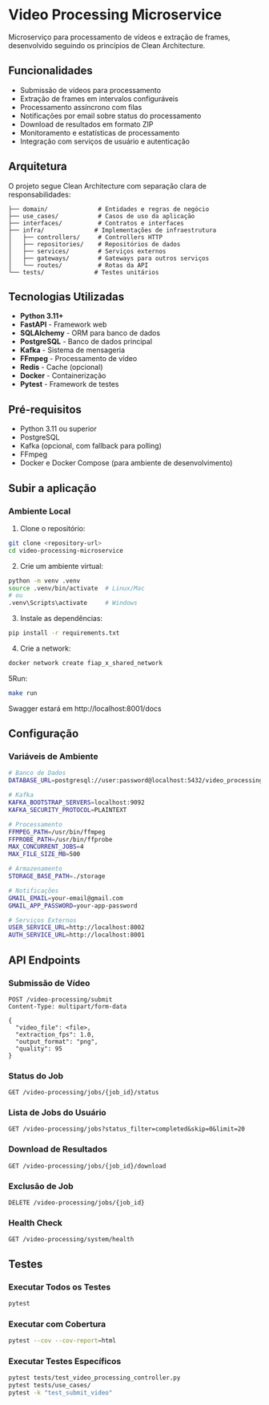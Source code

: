 # Video Processing Microservice

Microserviço para processamento de vídeos e extração de frames, desenvolvido seguindo os princípios de Clean Architecture.

## Funcionalidades

- Submissão de vídeos para processamento
- Extração de frames em intervalos configuráveis
- Processamento assíncrono com filas
- Notificações por email sobre status do processamento
- Download de resultados em formato ZIP
- Monitoramento e estatísticas de processamento
- Integração com serviços de usuário e autenticação

## Arquitetura

O projeto segue Clean Architecture com separação clara de responsabilidades:

```
├── domain/              # Entidades e regras de negócio
├── use_cases/           # Casos de uso da aplicação
├── interfaces/          # Contratos e interfaces
├── infra/              # Implementações de infraestrutura
│   ├── controllers/     # Controllers HTTP
│   ├── repositories/    # Repositórios de dados
│   ├── services/        # Serviços externos
│   ├── gateways/        # Gateways para outros serviços
│   └── routes/          # Rotas da API
└── tests/              # Testes unitários
```

## Tecnologias Utilizadas

- **Python 3.11+**
- **FastAPI** - Framework web
- **SQLAlchemy** - ORM para banco de dados
- **PostgreSQL** - Banco de dados principal
- **Kafka** - Sistema de mensageria
- **FFmpeg** - Processamento de vídeo
- **Redis** - Cache (opcional)
- **Docker** - Containerização
- **Pytest** - Framework de testes

## Pré-requisitos

- Python 3.11 ou superior
- PostgreSQL
- Kafka (opcional, com fallback para polling)
- FFmpeg
- Docker e Docker Compose (para ambiente de desenvolvimento)

## Subir a aplicação

### Ambiente Local

1. Clone o repositório:
```bash
git clone <repository-url>
cd video-processing-microservice
```

2. Crie um ambiente virtual:
```bash
python -m venv .venv
source .venv/bin/activate  # Linux/Mac
# ou
.venv\Scripts\activate     # Windows
```

3. Instale as dependências:
```bash
pip install -r requirements.txt
```

4. Crie a network:
```bash
docker network create fiap_x_shared_network
```

5Run:
```bash
make run
```
Swagger estará em http://localhost:8001/docs
## Configuração

### Variáveis de Ambiente

```bash
# Banco de Dados
DATABASE_URL=postgresql://user:password@localhost:5432/video_processing

# Kafka
KAFKA_BOOTSTRAP_SERVERS=localhost:9092
KAFKA_SECURITY_PROTOCOL=PLAINTEXT

# Processamento
FFMPEG_PATH=/usr/bin/ffmpeg
FFPROBE_PATH=/usr/bin/ffprobe
MAX_CONCURRENT_JOBS=4
MAX_FILE_SIZE_MB=500

# Armazenamento
STORAGE_BASE_PATH=./storage

# Notificações
GMAIL_EMAIL=your-email@gmail.com
GMAIL_APP_PASSWORD=your-app-password

# Serviços Externos
USER_SERVICE_URL=http://localhost:8002
AUTH_SERVICE_URL=http://localhost:8001
```

## API Endpoints

### Submissão de Vídeo
```http
POST /video-processing/submit
Content-Type: multipart/form-data

{
  "video_file": <file>,
  "extraction_fps": 1.0,
  "output_format": "png",
  "quality": 95
}
```

### Status do Job
```http
GET /video-processing/jobs/{job_id}/status
```

### Lista de Jobs do Usuário
```http
GET /video-processing/jobs?status_filter=completed&skip=0&limit=20
```

### Download de Resultados
```http
GET /video-processing/jobs/{job_id}/download
```

### Exclusão de Job
```http
DELETE /video-processing/jobs/{job_id}
```

### Health Check
```http
GET /video-processing/system/health
```

## Testes

### Executar Todos os Testes
```bash
pytest
```

### Executar com Cobertura
```bash
pytest --cov --cov-report=html
```

### Executar Testes Específicos
```bash
pytest tests/test_video_processing_controller.py
pytest tests/use_cases/
pytest -k "test_submit_video"
```
